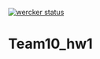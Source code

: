 [![wercker status](https://app.wercker.com/status/a2fb32848bdcb91bbdeb876f032dbc67/m "wercker status")](https://app.wercker.com/project/bykey/a2fb32848bdcb91bbdeb876f032dbc67)

# Team10_hw1
